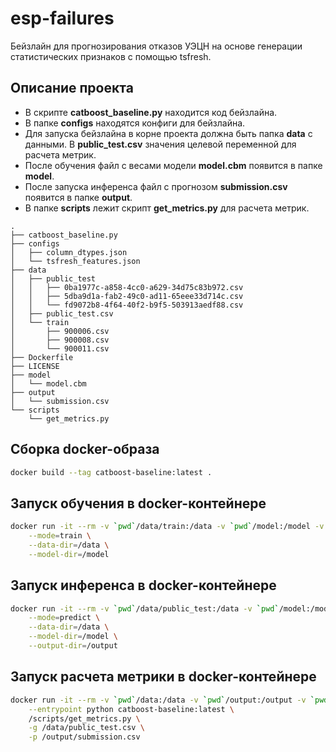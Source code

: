 # esp-failures
Бейзлайн для прогнозирования отказов УЭЦН на основе генерации статистических признаков с помощью tsfresh.

## Описание проекта
- В скрипте **catboost_baseline.py** находится код бейзлайна.
- В папке **configs** находятся конфиги для бейзлайна.
- Для запуска бейзлайна в корне проекта должна быть папка **data** с данными. В **public_test.csv** значения целевой переменной для расчета метрик.
- После обучения файл с весами модели **model.cbm** появится в папке **model**.
- После запуска инференса файл с прогнозом **submission.csv** появится в папке **output**.
- В папке **scripts** лежит скрипт **get_metrics.py** для расчета метрик.
```
.
├── catboost_baseline.py
├── configs
│   ├── column_dtypes.json
│   └── tsfresh_features.json
├── data
│   ├── public_test
│   │   ├── 0ba1977c-a858-4cc0-a629-34d75c83b972.csv
│   │   ├── 5dba9d1a-fab2-49c0-ad11-65eee33d714c.csv
│   │   └── fd9072b8-4f64-40f2-b9f5-503913aedf88.csv
│   ├── public_test.csv
│   └── train
│       ├── 900006.csv
│       ├── 900008.csv
│       └── 900011.csv
├── Dockerfile
├── LICENSE
├── model
│   └── model.cbm
├── output
│   └── submission.csv
└── scripts
    └── get_metrics.py
```

## Сборка docker-образа
```bash
docker build --tag catboost-baseline:latest .
```

## Запуск обучения в docker-контейнере
```bash
docker run -it --rm -v `pwd`/data/train:/data -v `pwd`/model:/model -v `pwd`/output:/output catboost-baseline:latest \
    --mode=train \
    --data-dir=/data \
    --model-dir=/model
```

## Запуск инференса в docker-контейнере
```bash
docker run -it --rm -v `pwd`/data/public_test:/data -v `pwd`/model:/model -v `pwd`/output:/output catboost-baseline:latest \
    --mode=predict \
    --data-dir=/data \
    --model-dir=/model \
    --output-dir=/output
```

## Запуск расчета метрики в docker-контейнере
```bash
docker run -it --rm -v `pwd`/data:/data -v `pwd`/output:/output -v `pwd`/scripts:/scripts \
    --entrypoint python catboost-baseline:latest \
    /scripts/get_metrics.py \
    -g /data/public_test.csv \
    -p /output/submission.csv
```
